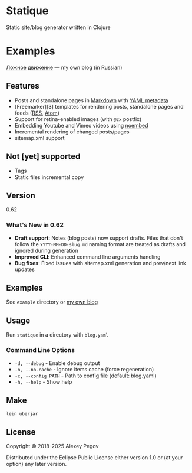 # Statique

Static site/blog generator written in Clojure

# Examples

[Ложное движение][ld] — my own blog (in Russian)

## Features

- Posts and standalone pages in [Markdown][md] with [YAML metadata][yaml]
- [Freemarker][3] templates for rendering posts, standalone pages and feeds ([RSS][rss], [Atom][atom])
- Support for retina-enabled images (with `@2x` postfix)
- Embedding Youtube and Vimeo videos using [noembed][noembed]
- Incremental rendering of changed posts/pages
- sitemap.xml support

## Not [yet] supported

- Tags
- Static files incremental copy

## Version

0.62

### What's New in 0.62

- **Draft support**: Notes (blog posts) now support drafts. Files that don't follow the `YYYY-MM-DD-slug.md` naming format are treated as drafts and ignored during generation
- **Improved CLI**: Enhanced command line arguments handling  
- **Bug fixes**: Fixed issues with sitemap.xml generation and prev/next link updates

## Examples

See `example` directory or [my own blog][own]

## Usage

Run `statique` in a directory with `blog.yaml`

### Command Line Options

- `-d, --debug` - Enable debug output
- `-n, --no-cache` - Ignore items cache (force regeneration)  
- `-c, --config PATH` - Path to config file (default: blog.yaml)
- `-h, --help` - Show help

## Make

    lein uberjar

## License

Copyright © 2018-2025 Alexey Pegov

Distributed under the Eclipse Public License either version 1.0 or (at
your option) any later version.
 
[md]: https://daringfireball.net/projects/markdown/syntax 
[yaml]: https://assemble.io/docs/YAML-front-matter.html
[fm]: https://freemarker.apache.org/
[rss]: https://www.rssboard.org/rss-specification
[atom]: https://validator.w3.org/feed/docs/atom.html
[noembed]: https://noembed.com
[own]: https://github.com/alexeypegov/pegov.io
[ld]: https://fm.alexeypegov.com
